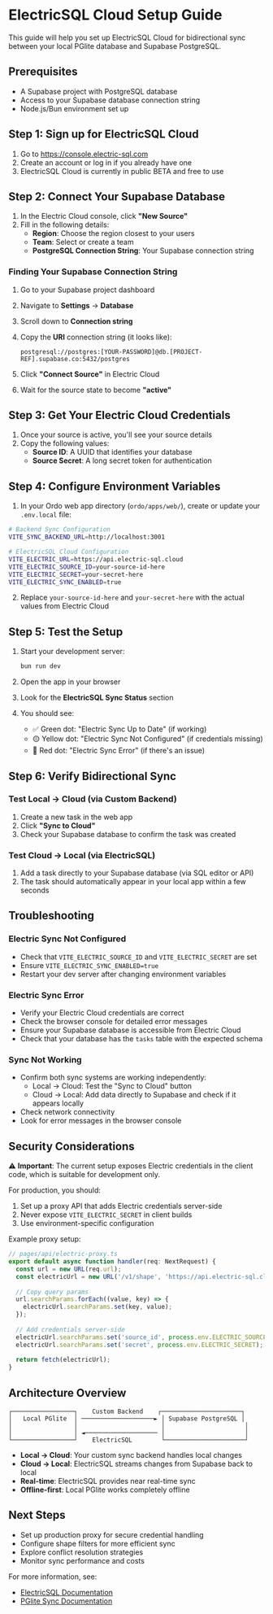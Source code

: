 # ElectricSQL Cloud Setup Guide

This guide will help you set up ElectricSQL Cloud for bidirectional sync between your local PGlite database and Supabase PostgreSQL.

## Prerequisites

- A Supabase project with PostgreSQL database
- Access to your Supabase database connection string
- Node.js/Bun environment set up

## Step 1: Sign up for ElectricSQL Cloud

1. Go to https://console.electric-sql.com
2. Create an account or log in if you already have one
3. ElectricSQL Cloud is currently in public BETA and free to use

## Step 2: Connect Your Supabase Database

1. In the Electric Cloud console, click **"New Source"**
2. Fill in the following details:
   - **Region**: Choose the region closest to your users
   - **Team**: Select or create a team
   - **PostgreSQL Connection String**: Your Supabase connection string

### Finding Your Supabase Connection String

1. Go to your Supabase project dashboard
2. Navigate to **Settings** → **Database**
3. Scroll down to **Connection string**
4. Copy the **URI** connection string (it looks like):
   ```
   postgresql://postgres:[YOUR-PASSWORD]@db.[PROJECT-REF].supabase.co:5432/postgres
   ```

3. Click **"Connect Source"** in Electric Cloud
4. Wait for the source state to become **"active"**

## Step 3: Get Your Electric Cloud Credentials

1. Once your source is active, you'll see your source details
2. Copy the following values:
   - **Source ID**: A UUID that identifies your database
   - **Source Secret**: A long secret token for authentication

## Step 4: Configure Environment Variables

1. In your Ordo web app directory (`ordo/apps/web/`), create or update your `.env.local` file:

```bash
# Backend Sync Configuration
VITE_SYNC_BACKEND_URL=http://localhost:3001

# ElectricSQL Cloud Configuration
VITE_ELECTRIC_URL=https://api.electric-sql.cloud
VITE_ELECTRIC_SOURCE_ID=your-source-id-here
VITE_ELECTRIC_SECRET=your-secret-here
VITE_ELECTRIC_SYNC_ENABLED=true
```

2. Replace `your-source-id-here` and `your-secret-here` with the actual values from Electric Cloud

## Step 5: Test the Setup

1. Start your development server:
   ```bash
   bun run dev
   ```

2. Open the app in your browser
3. Look for the **ElectricSQL Sync Status** section
4. You should see:
   - ✅ Green dot: "Electric Sync Up to Date" (if working)
   - 🟡 Yellow dot: "Electric Sync Not Configured" (if credentials missing)
   - 🔴 Red dot: "Electric Sync Error" (if there's an issue)

## Step 6: Verify Bidirectional Sync

### Test Local → Cloud (via Custom Backend)
1. Create a new task in the web app
2. Click **"Sync to Cloud"**
3. Check your Supabase database to confirm the task was created

### Test Cloud → Local (via ElectricSQL)
1. Add a task directly to your Supabase database (via SQL editor or API)
2. The task should automatically appear in your local app within a few seconds

## Troubleshooting

### Electric Sync Not Configured
- Check that `VITE_ELECTRIC_SOURCE_ID` and `VITE_ELECTRIC_SECRET` are set
- Ensure `VITE_ELECTRIC_SYNC_ENABLED=true`
- Restart your dev server after changing environment variables

### Electric Sync Error
- Verify your Electric Cloud credentials are correct
- Check the browser console for detailed error messages
- Ensure your Supabase database is accessible from Electric Cloud
- Check that your database has the `tasks` table with the expected schema

### Sync Not Working
- Confirm both sync systems are working independently:
  - Local → Cloud: Test the "Sync to Cloud" button
  - Cloud → Local: Add data directly to Supabase and check if it appears locally
- Check network connectivity
- Look for error messages in the browser console

## Security Considerations

⚠️ **Important**: The current setup exposes Electric credentials in the client code, which is suitable for development only.

For production, you should:
1. Set up a proxy API that adds Electric credentials server-side
2. Never expose `VITE_ELECTRIC_SECRET` in client builds
3. Use environment-specific configuration

Example proxy setup:
```typescript
// pages/api/electric-proxy.ts
export default async function handler(req: NextRequest) {
  const url = new URL(req.url);
  const electricUrl = new URL('/v1/shape', 'https://api.electric-sql.cloud');
  
  // Copy query params
  url.searchParams.forEach((value, key) => {
    electricUrl.searchParams.set(key, value);
  });
  
  // Add credentials server-side
  electricUrl.searchParams.set('source_id', process.env.ELECTRIC_SOURCE_ID);
  electricUrl.searchParams.set('secret', process.env.ELECTRIC_SECRET);
  
  return fetch(electricUrl);
}
```

## Architecture Overview

```
┌─────────────────┐    Custom Backend    ┌──────────────────────┐
│   Local PGlite  │ ────────────────────► │ Supabase PostgreSQL │
│                 │                       │                      │
│                 │ ◄──────────────────── │                      │
└─────────────────┘    ElectricSQL        └──────────────────────┘
```

- **Local → Cloud**: Your custom sync backend handles local changes
- **Cloud → Local**: ElectricSQL streams changes from Supabase back to local
- **Real-time**: ElectricSQL provides near real-time sync
- **Offline-first**: Local PGlite works completely offline

## Next Steps

- Set up production proxy for secure credential handling
- Configure shape filters for more efficient sync
- Explore conflict resolution strategies
- Monitor sync performance and costs

For more information, see:
- [ElectricSQL Documentation](https://electric-sql.com/docs/)
- [PGlite Sync Documentation](https://pglite.dev/docs/sync)